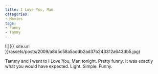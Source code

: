 ```yaml
---
title: I Love You, Man
categories:
- Movies
tags:
- Funny
- Tammy
---
```


![]({{ site.url }}/assets/posts/2009/a8d5c58a5addb2ad37b243312a643db5.jpg)
  



Tammy and I went to I Love You, Man tonight. Pretty funny. It was exactly what you would have expected. Light. Simple. Funny.
